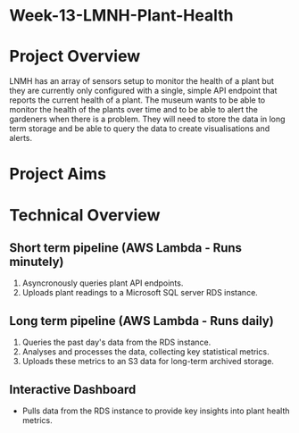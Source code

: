 # Week-13-LMNH-Plant-Health

# Project Overview

LNMH has an array of sensors setup to monitor the health of a plant but they are currently only configured with a single, simple API endpoint that reports the current health of a plant. The museum wants to be able to monitor the health of the plants over time and to be able to alert the gardeners when there is a problem. They will need to store the data in long term storage and be able to query the data to create visualisations and alerts.

# Project Aims

# Technical Overview

## Short term pipeline (AWS Lambda - Runs minutely)
1. Asyncronously queries plant API endpoints.
2. Uploads plant readings to a Microsoft SQL server RDS instance.

## Long term pipeline (AWS Lambda - Runs daily)
1. Queries the past day's data from the RDS instance.
2. Analyses and processes the data, collecting key statistical metrics.
3. Uploads these metrics to an S3 data for long-term archived storage.

## Interactive Dashboard
- Pulls data from the RDS instance to provide key insights into plant health metrics.